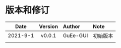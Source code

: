 # 版本和修订 #

| Date       | Version   |  Author    | Note  |
| --------   | :-----:   | :----      | :---- |
| 2021-9-1   | v0.0.1    | GuEe-GUI   | 初始版本 |
|            |           |            | |